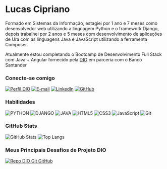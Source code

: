 # Lucas Cipriano
Formado em Sistemas da Informação, estagiei por 1 ano e 7 meses como desenvolvedor web utilizando a linguagem Python e o framework Django, depois trabalhei por 2 anos e 5 meses com desenvolvimento de aplicações de Ura com as linguagens Java e JavaScript utilizando a ferramenta Composer.

Atualmente estou completando o Bootcamp de Desenvolvimento Full Stack com Java + Angular fornecido pela [DIO](https://www.dio.me) em parceria com o Banco Santander

### Conecte-se comigo
[![Perfil DIO](https://img.shields.io/badge/-Meu%20Perfil%20na%20DIO-000?style=for-the-badge)](https://web.dio.me/users/lucas_cipra/)
[![E-mail](https://img.shields.io/badge/-Email-000?style=for-the-badge&logo=microsoft-outlook&logoColor=E94D5F)](mailto:lucas.cipra@gmail.com)
[![LinkedIn](https://img.shields.io/badge/-LinkedIn-000?style=for-the-badge&logo=linkedin&logoColor=30A3DC)](https://www.linkedin.com/in/lucas-cipriano-3801b6172/)
[![GitHub](https://img.shields.io/badge/GitHub-000?style=for-the-badge&logo=github&logoColor=FFF)](https://github.com/Luckeeys/)


### Habilidades
![PYTHON](https://img.shields.io/badge/Python-000?style=for-the-badge&logo=python&logoColor=00FFFF)
![DJANGO](https://img.shields.io/badge/DJANGO-000?style=for-the-badge&logo=django&logoColor=3CB371)
![JAVA](https://img.shields.io/badge/java-000?style=for-the-badge&logoColor=30A3DC)
![HTML5](https://img.shields.io/badge/HTML-000?style=for-the-badge&logo=html5&logoColor=30A3DC)
![CSS3](https://img.shields.io/badge/CSS3-000?style=for-the-badge&logo=css3&logoColor=E94D5F)
![JavaScript](https://img.shields.io/badge/JavaScript-000?style=for-the-badge&logo=javascript&logoColor=#F7DF1E)
![Git](https://img.shields.io/badge/Git-000?style=for-the-badge&logo=git&logoColor=FF7300)



### GitHub Stats
![GitHub Stats](https://github-readme-stats.vercel.app/api?username=luckeeys&theme=transparent&bg_color=000&border_color=30A3DC&show_icons=true&icon_color=30A3DC&title_color=E94D5F&text_color=FFF)
![Top Langs](https://github-readme-stats-git-masterrstaa-rickstaa.vercel.app/api/top-langs/?username=Luckeeys&layout=compact&bg_color=000&border_color=30A3DC&title_color=E94D5F&text_color=FFF)

### Meus Principais Desafios de Projeto DIO
[![Repo DIO Git GitHub](https://github-readme-stats.vercel.app/api/pin/?username=elidianaandrade&repo=dio-lab-open-source&bg_color=000&border_color=30A3DC&show_icons=true&icon_color=30A3DC&title_color=E94D5F&text_color=FFF)](https://github.com/elidianaandrade/dio-lab-open-source)

